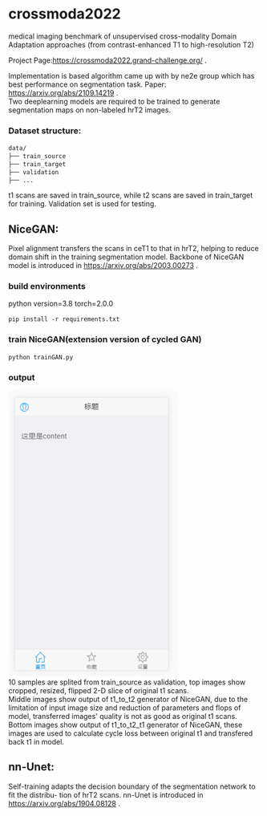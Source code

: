# crossmoda2022
medical imaging benchmark of unsupervised cross-modality Domain Adaptation approaches (from contrast-enhanced T1 to high-resolution T2)

Project Page:https://crossmoda2022.grand-challenge.org/ .

Implementation is based algorithm came up with by ne2e group which has best performance on segmentation task. Paper: https://arxiv.org/abs/2109.14219 .  
Two deeplearning models are required to be trained to generate segmentation maps on non-labeled hrT2 images. 


### Dataset structure:
```
data/
├── train_source
├── train_target
├── validation
├── ...
```
t1 scans are saved in train_source, while t2 scans are saved in train_target for training. Validation set is used for testing.

## NiceGAN:
Pixel alignment transfers the scans in ceT1 to that in hrT2, helping to reduce domain shift in the training segmentation model. Backbone of NiceGAN model is introduced in https://arxiv.org/abs/2003.00273 .

### build environments
python version=3.8
torch=2.0.0
```
pip install -r requirements.txt
```
### train NiceGAN(extension version of cycled GAN)
```
python trainGAN.py 
```
### output
![Image text](https://raw.githubusercontent.com/hongmaju/light7Local/master/img/productShow/20170518152848.png)  
10 samples are splited from train_source as validation, top images show  cropped, resized, flipped 2-D slice of original t1 scans.   
Middle images show output of t1_to_t2 generator of NiceGAN, due to the limitation of input image size and reduction of parameters and flops of model, transferred images' quality is not as good as original t1 scans.   
Bottom images show output of t1_to_t2_t1 generator of NiceGAN, these images are used to calculate cycle loss between original t1 and transfered back t1 in model.   

## nn-Unet:
Self-training adapts the decision boundary of the segmentation network to fit the distribu- tion of hrT2 scans. nn-Unet is introduced in https://arxiv.org/abs/1904.08128 .


